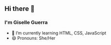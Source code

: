 ## Hi there 👋
### I'm Giselle Guerra

- 🌱 I’m currently learning HTML, CSS, JavaScript
- 😄 Pronouns: She/Her

